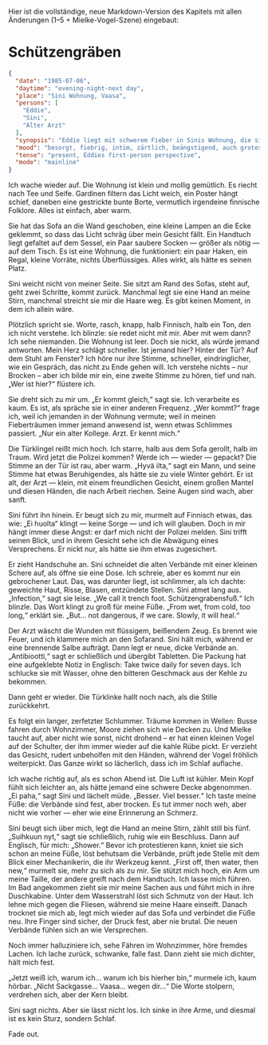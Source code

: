 Hier ist die vollständige, neue Markdown-Version des Kapitels mit allen Änderungen (1–5 + Mielke-Vogel-Szene) eingebaut:

# Schützengräben

```json
{
  "date": "1985-07-06",
  "daytime": "evening-night-next day",
  "place": "Sini Wohnung, Vaasa",
  "persons": [
    "Eddie",
    "Sini",
    "Alter Arzt"
  ],
  "synopsis": "Eddie liegt mit schwerem Fieber in Sinis Wohnung, die sie liebevoll beschreibt. Sini hat ihre Schichten getauscht und weicht nicht von Eddies Seite. Eddie halluziniert, missversteht Sinis Telefonat als Gespräch mit einer unsichtbaren Person. Ein alter Arzt kommt, diagnostiziert Schützengrabensfuß, reinigt und verbindet die Wunden neu. Eddie erhält Tabletten, schläft lange und träumt grotesk von Mielke. Am Abend fühlt sie sich besser, Sini wechselt die Verbände erneut und bringt sie unter die Dusche. Eddie deliriert noch einmal und schläft schließlich in Sinis Armen ein.",
  "mood": "besorgt, fiebrig, intim, zärtlich, beängstigend, auch grotesk",
  "tense": "present, Eddies first-person perspective",
  "mode": "mainline"
}
```

Ich wache wieder auf. Die Wohnung ist klein und mollig gemütlich. Es riecht nach Tee und Seife. Gardinen filtern das Licht weich, ein Poster hängt schief, daneben eine gestrickte bunte Borte, vermutlich irgendeine finnische Folklore. Alles ist einfach, aber warm.

Sie hat das Sofa an die Wand geschoben, eine kleine Lampen an die Ecke geklemmt, so dass das Licht schräg über mein Gesicht fällt. Ein Handtuch liegt gefaltet auf dem Sessel, ein Paar saubere Socken — größer als nötig — auf dem Tisch. Es ist eine Wohnung, die funktioniert: ein paar Haken, ein Regal, kleine Vorräte, nichts Überflüssiges. Alles wirkt, als hätte es seinen Platz.

Sini weicht nicht von meiner Seite. Sie sitzt am Rand des Sofas, steht auf, geht zwei Schritte, kommt zurück. Manchmal legt sie eine Hand an meine Stirn, manchmal streicht sie mir die Haare weg. Es gibt keinen Moment, in dem ich allein wäre.

Plötzlich spricht sie. Worte, rasch, knapp, halb Finnisch, halb ein Ton, den ich nicht verstehe. Ich blinzle: sie redet nicht mit mir. Aber mit wem dann? Ich sehe niemanden. Die Wohnung ist leer. Doch sie nickt, als würde jemand antworten.
Mein Herz schlägt schneller. Ist jemand hier? Hinter der Tür? Auf dem Stuhl am Fenster? Ich höre nur ihre Stimme, schneller, eindringlicher, wie ein Gespräch, das nicht zu Ende gehen will. Ich verstehe nichts – nur Brocken – aber ich bilde mir ein, eine zweite Stimme zu hören, tief und nah. „Wer ist hier?“ flüstere ich.

Sie dreht sich zu mir um. „Er kommt gleich,“ sagt sie. Ich verarbeite es kaum. Es ist, als spräche sie in einer anderen Frequenz. „Wer kommt?“ frage ich, weil ich jemanden in der Wohnung vermute; weil in meinen Fieberträumen immer jemand anwesend ist, wenn etwas Schlimmes passiert. „Nur ein alter Kollege. Arzt. Er kennt mich.“

Die Türklingel reißt mich hoch. Ich starre, halb aus dem Sofa gerollt, halb im Traum. Wird jetzt die Polizei kommen? Werde ich — wieder — gepackt? Die Stimme an der Tür ist rau, aber warm. „Hyvä ilta,“ sagt ein Mann, und seine Stimme hat etwas Beruhigendes, als hätte sie zu viele Winter gehört. Er ist alt, der Arzt — klein, mit einem freundlichen Gesicht, einem großen Mantel und diesen Händen, die nach Arbeit riechen. Seine Augen sind wach, aber sanft.

Sini führt ihn hinein. Er beugt sich zu mir, murmelt auf Finnisch etwas, das wie: „Ei huolta“ klingt — keine Sorge — und ich will glauben. Doch in mir hängt immer diese Angst: er darf mich nicht der Polizei melden. Sini trifft seinen Blick, und in ihrem Gesicht sehe ich die Abwägung eines Versprechens. Er nickt nur, als hätte sie ihm etwas zugesichert.

Er zieht Handschuhe an. Sini schneidet die alten Verbände mit einer kleinen Schere auf, als öffne sie eine Dose. Ich schreie, aber es kommt nur ein gebrochener Laut. Das, was darunter liegt, ist schlimmer, als ich dachte: geweichte Haut, Risse, Blasen, entzündete Stellen. Sini atmet lang aus. „Infection,“ sagt sie leise. „We call it trench foot. Schützengrabensfuß.“
Ich blinzle. Das Wort klingt zu groß für meine Füße.
„From wet, from cold, too long,“ erklärt sie. „But… not dangerous, if we care. Slowly, it will heal.“

Der Arzt wäscht die Wunden mit flüssigem, beißendem Zeug. Es brennt wie Feuer, und ich klammere mich an den Sofarand. Sini hält mich, während er eine brennende Salbe aufträgt. Dann legt er neue, dicke Verbände an. „Antibiootti,“ sagt er schließlich und übergibt Tabletten. Die Packung hat eine aufgeklebte Notiz in Englisch: Take twice daily for seven days. Ich schlucke sie mit Wasser, ohne den bitteren Geschmack aus der Kehle zu bekommen.

Dann geht er wieder. Die Türklinke hallt noch nach, als die Stille zurückkehrt.

Es folgt ein langer, zerfetzter Schlummer. Träume kommen in Wellen: Busse fahren durch Wohnzimmer, Moore ziehen sich wie Decken zu. Und Mielke taucht auf, aber nicht wie sonst, nicht drohend – er hat einen kleinen Vogel auf der Schulter, der ihm immer wieder auf die kahle Rübe pickt. Er verzieht das Gesicht, rudert unbeholfen mit den Händen, während der Vogel fröhlich weiterpickt. Das Ganze wirkt so lächerlich, dass ich im Schlaf auflache.

Ich wache richtig auf, als es schon Abend ist. Die Luft ist kühler. Mein Kopf fühlt sich leichter an, als hätte jemand eine schwere Decke abgenommen. „Ei paha,“ sagt Sini und lächelt müde. „Besser. Viel besser.“ Ich taste meine Füße: die Verbände sind fest, aber trocken. Es tut immer noch weh, aber nicht wie vorher — eher wie eine Erinnerung an Schmerz.

Sini beugt sich über mich, legt die Hand an meine Stirn, zählt still bis fünf.
„Suihkuun nyt,“ sagt sie schließlich, ruhig wie ein Beschluss. Dann auf Englisch, für mich: „Shower.“
Bevor ich protestieren kann, kniet sie sich schon an meine Füße, löst behutsam die Verbände, prüft jede Stelle mit dem Blick einer Mechanikerin, die ihr Werkzeug kennt. „First off, then water, then new,“ murmelt sie, mehr zu sich als zu mir. Sie stützt mich hoch, ein Arm um meine Taille, der andere greift nach dem Handtuch. Ich lasse mich führen. Im Bad angekommen zieht sie mir meine Sachen aus und führt mich in ihre Duschkabine.
Unter dem Wasserstrahl löst sich Schmutz von der Haut. Ich lehne mich gegen die Fliesen, während sie meine Haare einseift. Danach trocknet sie mich ab, legt mich wieder auf das Sofa und verbindet die Füße neu. Ihre Finger sind sicher, der Druck fest, aber nie brutal. Die neuen Verbände fühlen sich an wie Versprechen.

Noch immer halluziniere ich, sehe Fähren im Wohnzimmer, höre fremdes Lachen. Ich lache zurück, schwanke, falle fast. Dann zieht sie mich dichter, hält mich fest.

„Jetzt weiß ich, warum ich… warum ich bis hierher bin,“ murmele ich, kaum hörbar. „Nicht Sackgasse… Vaasa… wegen dir…“ Die Worte stolpern, verdrehen sich, aber der Kern bleibt.

Sini sagt nichts. Aber sie lässt nicht los. Ich sinke in ihre Arme, und diesmal ist es kein Sturz, sondern Schlaf.

Fade out.

